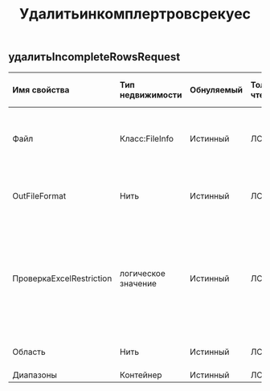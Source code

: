 ﻿---
title: Удалитьинкомплертровсрекуес
second_title: Aspose.Cells Cloud Documen
type: docs
url: /ru/specification/model/deleteincompleterowsrequest/
description: "Aspose.Cells Спецификация облачной модели: DeleteIncompleteRowsRequest. Легко обрабатывайте Excel и другие электронные таблицы с помощью таких функций, как открытие, создание, редактирование, разделение, слияние, сравнение и преобразование."
kwords: Excel, Office, электронная таблица, Cloud REST API, DeleteIncompleteRowsRequest
weight: 50
---
## **удалитьIncompleteRowsRequest**

 

| Имя свойства| Тип недвижимости| Обнуляемый| Только чтение| Значение по умолчанию| Описание|
|:- |:- |:- |:- |:- |:- |
| Файл| Класс:FileInfo| Истинный| ЛОЖЬ|| Файлы электронных таблиц, требующие заполнения данных.|
| OutFileFormat| Нить| Истинный| ЛОЖЬ||завершить очистку данных, outfile`s file format. `|
| ПроверкаExcelRestriction| логическое значение| Истинный| ЛОЖЬ|| Проверьте, ограничено ли использование файла электронной таблицы при изменении пользователем объектов, связанных с ячейками.|
| Область| Нить| Истинный| ЛОЖЬ|| Региональные настройки книги.|
| Диапазоны| Контейнер| Истинный| ЛОЖЬ|||

